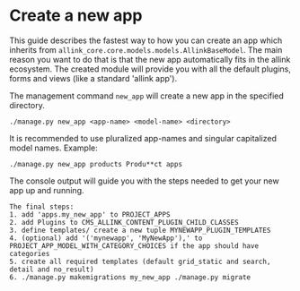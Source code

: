 # Create a new app

This guide describes the fastest way to how you can create an app which inherits from <code>allink_core.core.models.models.AllinkBaseModel</code>. The main reason you want to do that is that the new app automatically fits in the allink ecosystem. The created module will provide you with all the default plugins, forms and views (like a standard 'allink app').

The management command <code>new_app</code> will create a new app in the specified directory.
```
./manage.py new_app <app-name> <model-name> <directory>
```
It is recommended to use pluralized app-names and singular capitalized model names. Example:
```
./manage.py new_app products Produ**ct apps
```
The console output will guide you with the steps needed to get your new app up and running.
```
The final steps:
1. add 'apps.my_new_app' to PROJECT_APPS
2. add Plugins to CMS_ALLINK_CONTENT_PLUGIN_CHILD_CLASSES
3. define templates/ create a new tuple MYNEWAPP_PLUGIN_TEMPLATES
4. (optional) add '('mynewapp', 'MyNewApp'),' to PROJECT_APP_MODEL_WITH_CATEGORY_CHOICES if the app should have categories
5. create all required templates (default grid_static and search, detail and no_result)
6. ./manage.py makemigrations my_new_app ./manage.py migrate
```